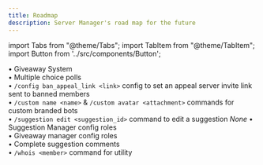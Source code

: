 ```yaml
---
title: Roadmap
description: Server Manager's road map for the future
---
```


import Tabs from "@theme/Tabs";
import TabItem from "@theme/TabItem";
import Button from '../src/components/Button';

<Tabs>
  <TabItem value="roadmap-completed" label="✅ Completed">
    • Giveaway System
    <br/>
    • Multiple choice polls
    <br/>
    • <code>/config ban_appeal_link &lt;link&gt;</code> config to set an appeal server invite link sent to banned members
    <br/>
    • <code>/custom name &lt;name&gt;</code> & <code>/custom avatar &lt;attachment&gt;</code> commands for custom branded bots
    <br/>
    • <code>/suggestion edit &lt;suggestion_id&gt;</code> command to edit a suggestion
  </TabItem>
  <TabItem value="roadmap-planned" label="📃 Planned (soon)">
    <em>None</em>
  </TabItem>
  <TabItem value="roadmap-coming-soon" label="📮 Coming Soon" default>
    • Suggestion Manager config roles
    <br/>
    • Giveaway manager config roles
    <br/>
    • Complete suggestion comments
    <br/>
    • <code>/whois &lt;member&gt;</code> command for utility
  </TabItem>
</Tabs>

